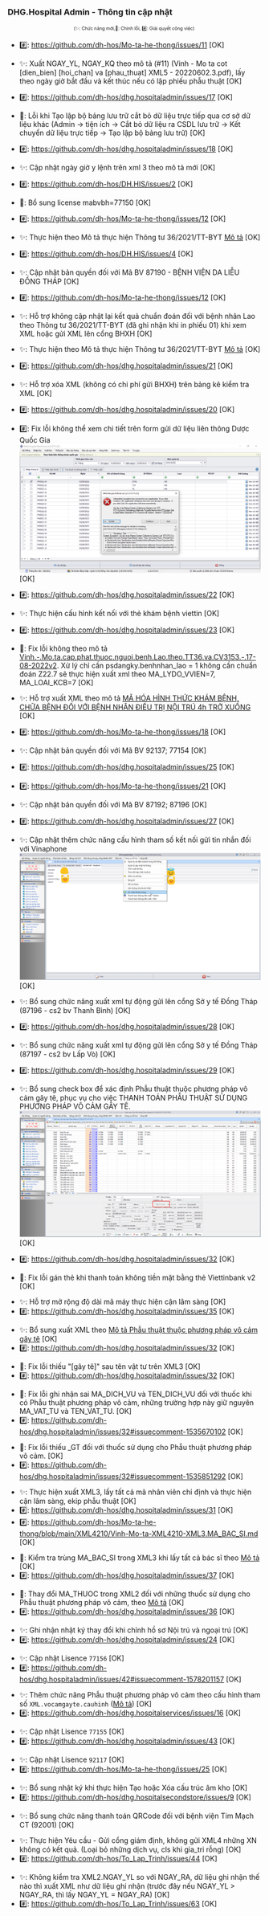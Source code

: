 ﻿### DHG.Hospital Admin - Thông tin cập nhật

<div align="center" style="font-size:xx-small">(✨: Chức năng mới,🐛: Chỉnh lỗi, #️⃣: Giải quyết công việc) </div>

- #️⃣: <https://github.com/dh-hos/Mo-ta-he-thong/issues/11> [OK]
- ✨: Xuất NGAY_YL, NGAY_KQ theo mô tả (#11) (Vinh - Mo ta cot [dien_bien] [hoi_chan] va [phau_thuat] XML5 - 20220602.3.pdf), lấy theo ngày giờ bắt đầu và kết thúc nếu có lập phiếu phẫu thuật [OK]

- #️⃣: <https://github.com/dh-hos/dhg.hospitaladmin/issues/17> [OK]
- 🐛: Lỗi khi Tạo lập bộ bảng lưu trữ cắt bỏ dữ liệu trực tiếp qua cơ sở dữ liệu khác (Admin -> tiện ích -> Cắt bỏ dữ liệu ra CSDL lưu trữ -> Kết chuyển dữ liệu trực tiếp -> Tạo lập bộ bảng lưu trữ) [OK]

- #️⃣: <https://github.com/dh-hos/dhg.hospitaladmin/issues/18> [OK]
- ✨: Cập nhật ngày giờ y lệnh trên xml 3 theo mô tả mới [OK]

- #️⃣: <https://github.com/dh-hos/DH.HIS/issues/2> [OK]
- 🐛: Bổ sung license mabvbh=77150 [OK]

- #️⃣: <https://github.com/dh-hos/Mo-ta-he-thong/issues/12> [OK]
- ✨: Thực hiện theo Mô tả thực hiện Thông tư 36/2021/TT-BYT [Mô tả](https://github.com/dh-hos/Mo-ta-he-thong/files/9553579/Vinh.-.Mo.ta.cap.phat.thuoc.nguoi.benh.Lao.theo.TT36.va.CV3153.-.17-08-2022v2.pdf) [OK]

- #️⃣: <https://github.com/dh-hos/DH.HIS/issues/4> [OK]
- ✨: Cập nhật bản quyền đối với Mã BV 87190 - BỆNH VIỆN DA LIỄU ĐỒNG THÁP [OK]

- #️⃣: <https://github.com/dh-hos/Mo-ta-he-thong/issues/12> [OK]
- ✨: Hỗ trợ không cập nhật lại kết quả chuẩn đoán đối với bệnh nhân Lao theo Thông tư 36/2021/TT-BYT (đã ghi nhận khi in phiếu 01) khi xem XML hoặc gửi XML lên cổng BHXH [OK]
- ✨: Thực hiện theo Mô tả thực hiện Thông tư 36/2021/TT-BYT [Mô tả](https://github.com/dh-hos/Mo-ta-he-thong/files/9553579/Vinh.-.Mo.ta.cap.phat.thuoc.nguoi.benh.Lao.theo.TT36.va.CV3153.-.17-08-2022v2.pdf) [OK]
- #️⃣: <https://github.com/dh-hos/dhg.hospitaladmin/issues/21> [OK]
- ✨: Hỗ trợ xóa XML (không có chi phí gửi BHXH) trên bảng kê kiểm tra XML [OK]

- #️⃣: <https://github.com/dh-hos/dhg.hospitaladmin/issues/20> [OK]
- #️⃣: Fix lỗi không thể xem chi tiết trên form gửi dữ liệu liên thông Dược Quốc Gia ![](../MoTaThayDoi/Errors/error-dqg-xem-chi-tiet.png) [OK]

- #️⃣: <https://github.com/dh-hos/dhg.hospitaladmin/issues/22> [OK]
- ✨: Thực hiện cấu hình kết nối với thẻ khám bệnh viettin [OK]

- #️⃣: <https://github.com/dh-hos/dhg.hospitaladmin/issues/23> [OK]
- 🐛: Fix lỗi không theo mô tả [Vinh.-.Mo.ta.cap.phat.thuoc.nguoi.benh.Lao.theo.TT36.va.CV3153.-.17-08-2022v2](../MoTaThayDoi/Vinh.-.Mo.ta.cap.phat.thuoc.nguoi.benh.Lao.theo.TT36.va.CV3153.-.17-08-2022v2.pdf). Xử lý chỉ cần psdangky.benhnhan_lao = 1 không cần chuẩn đoán Z22.7 sẽ thực hiện xuất xml theo MA_LYDO_VVIEN=7, MA_LOAI_KCB=7 [OK]

- ✨: Hỗ trợ xuất XML theo mô tả [MÃ HÓA HÌNH THỨC KHÁM BỆNH, CHỮA BỆNH ĐỐI VỚI BỆNH NHÂN ĐIỀU TRỊ NỘI TRÚ 4h TRỞ XUỐNG](https://github.com/dh-hos/Mo-ta-he-thong/blob/main/XML4210/Hau-Mo-ta-XML-Noi-tru-4h-3788_BYT-BH.md) [OK]
- #️⃣: <https://github.com/dh-hos/Mo-ta-he-thong/issues/18> [OK]

- ✨: Cập nhật bản quyền đối với Mã BV 92137; 77154 [OK]
- #️⃣: <https://github.com/dh-hos/dhg.hospitaladmin/issues/25> [OK]
- #️⃣: <https://github.com/dh-hos/Mo-ta-he-thong/issues/21> [OK]

- ✨: Cập nhật bản quyền đối với Mã BV 87192; 87196 [OK]
- #️⃣: <https://github.com/dh-hos/dhg.hospitaladmin/issues/27> [OK]

- ✨: Cập nhật thêm chức năng cấu hình tham số kết nối gửi tin nhắn đối với Vinaphone ![Alt text](../MoTaThayDoi/SMS-OpVina.png) [OK]

- ✨: Bổ sung chức năng xuất xml tự động gửi lên cổng Sở y tế Đồng Tháp (87196 - cs2 bv Thanh Bình) [OK]
- #️⃣: <https://github.com/dh-hos/dhg.hospitaladmin/issues/28> [OK]

- ✨: Bổ sung chức năng xuất xml tự động gửi lên cổng Sở y tế Đồng Tháp (87197 - cs2 bv Lấp Vò) [OK]
- #️⃣: <https://github.com/dh-hos/dhg.hospitaladmin/issues/29> [OK]

- ✨: Bổ sung check box để xác định Phẫu thuật thuộc phương pháp vô cảm gây tê, phục vụ cho việc THANH TOÁN PHẪU THUẬT SỬ DỤNG PHƯƠNG PHÁP VÔ CẢM GÂY TÊ. ![Alt text](../MoTaThayDoi/HospitalAdmin-PhauThuatVoCamGayTe.png) [OK]
- #️⃣: <https://github.com/dh-hos/dhg.hospitaladmin/issues/32> [OK]

- 🐛: Fix lỗi gán thẻ khi thanh toán không tiền mặt bằng thẻ Viettinbank v2 [OK]
>
- ✨: Hỗ trợ mở rộng độ dài mã máy thực hiện cận lâm sàng [OK]
- #️⃣: <https://github.com/dh-hos/dhg.hospitaladmin/issues/35> [OK]
>
- ✨: Bổ sung xuất XML theo [Mô tả Phẫu thuật thuộc phương pháp vô cảm gây tê](https://github.com/dh-hos/Mo-ta-he-thong/blob/main/XML4210/20230415-Hau-CV1731-BHXH-G%C4%90%C4%90T-Thanh-toan-phau-thuat-vo-cam-gay-te.md) [OK]
- #️⃣: <https://github.com/dh-hos/dhg.hospitaladmin/issues/32> [OK]
>
- 🐛: Fix lỗi thiếu "[gây tê]" sau tên vật tư trên XML3 [OK]
- #️⃣: <https://github.com/dh-hos/dhg.hospitaladmin/issues/32> [OK]
>
- 🐛: Fix lỗi ghi nhận sai MA_DICH_VU và TEN_DICH_VU đối với thuốc khi có Phẫu thuật phương pháp vô cảm, những trường hợp này giữ nguyên MA_VAT_TU và TEN_VAT_TU. [OK]
- #️⃣: <https://github.com/dh-hos/dhg.hospitaladmin/issues/32#issuecomment-1535670102> [OK]
>
- 🐛: Fix lỗi thiếu _GT đối với thuốc sử dụng cho Phẫu thuật phương pháp vô cảm. [OK]
- #️⃣: <https://github.com/dh-hos/dhg.hospitaladmin/issues/32#issuecomment-1535851292> [OK]
>
- ✨: Thực hiện xuất XML3, lấy tất cả mã nhân viên chỉ định và thực hiện cận lâm sàng, ekip phẫu thuật [OK]
- #️⃣: <https://github.com/dh-hos/dhg.hospitaladmin/issues/31> [OK]
- #️⃣: <https://github.com/dh-hos/Mo-ta-he-thong/blob/main/XML4210/Vinh-Mo-ta-XML4210-XML3.MA_BAC_SI.md> [OK]
>
- 🐛: Kiểm tra trùng MA_BAC_SI trong XML3 khi lấy tất cả bác sĩ theo [Mô tả](https://github.com/dh-hos/Mo-ta-he-thong/blob/main/XML4210/Vinh-Mo-ta-XML4210-XML3.MA_BAC_SI.md) [OK]
- #️⃣: <https://github.com/dh-hos/dhg.hospitaladmin/issues/37> [OK]
>
- 🐛: Thay đổi MA_THUOC trong XML2 đối với những thuốc sử dụng cho Phẫu thuật phương pháp vô cảm, theo [Mô tả](https://github.com/dh-hos/Mo-ta-he-thong/blob/main/XML4210/Vinh-Mo-ta-XML4210-XML3.MA_BAC_SI.md) [OK]
- #️⃣: <https://github.com/dh-hos/dhg.hospitaladmin/issues/36> [OK]
>
- ✨: Ghi nhận nhật ký thay đổi khi chỉnh hồ sơ Nội trú và ngoại trú [OK]
- #️⃣: <https://github.com/dh-hos/dhg.hospitaladmin/issues/24> [OK]
>
- ✨: Cập nhật Lisence `77156` [OK]
- #️⃣: <https://github.com/dh-hos/dhg.hospitaladmin/issues/42#issuecomment-1578201157> [OK]
>
- ✨: Thêm chức năng Phẫu thuật phương pháp vô cảm theo cấu hình tham số `XML.vocamgayte.cauhinh` ([Mô tả](https://github.com/dh-hos/Mo-ta-he-thong/blob/main/XML4210/20230415-Hau-CV1731-BHXH-G%C4%90%C4%90T-Thanh-toan-phau-thuat-vo-cam-gay-te.md)) [OK]
- #️⃣: <https://github.com/dh-hos/dhg.hospitalservices/issues/16> [OK]
>
- ✨: Cập nhật Lisence `77155` [OK]
- #️⃣: <https://github.com/dh-hos/dhg.hospitaladmin/issues/43> [OK]
>
- ✨: Cập nhật Lisence `92117` [OK]
- #️⃣: <https://github.com/dh-hos/Mo-ta-he-thong/issues/25> [OK]
>
- ✨: Bổ sung nhật ký khi thực hiện Tạo hoặc Xóa cấu trúc âm kho [OK]
- #️⃣: <https://github.com/dh-hos/dhg.hospitalsecondstore/issues/9> [OK]
>
- ✨: Bổ sung chức năng thanh toán QRCode đối với bệnh viện Tim Mạch CT (92001) [OK]
>
- ✨: Thực hiện Yêu cầu - Gửi cổng giám định, không gửi XML4 những XN không có kết quả. (Loại bỏ những dịch vụ, cls khi gia_tri rỗng) [OK]
- #️⃣: <https://github.com/dh-hos/To_Lap_Trinh/issues/44> [OK]
>
- ✨: Không kiểm tra XML2.NGAY_YL so với NGAY_RA, dữ liệu ghi nhận thế nào thì xuất XML như dữ liệu ghi nhận (trước đây nếu NGAY_YL > NGAY_RA, thì lấy NGAY_YL = NGAY_RA) [OK]
- #️⃣: <https://github.com/dh-hos/To_Lap_Trinh/issues/63> [OK]
